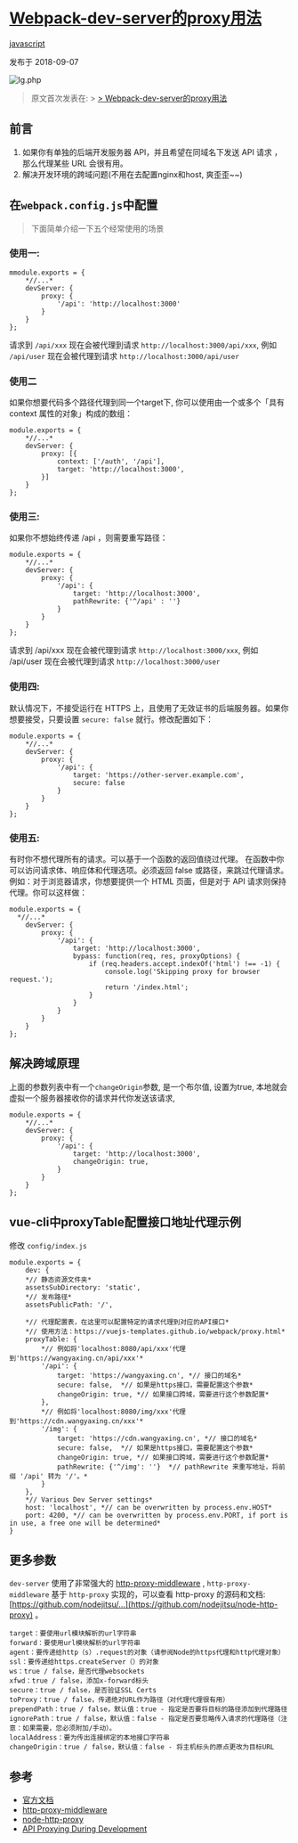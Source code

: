 
#   [Webpack-dev-server的proxy用法](https://segmentfault.com/a/1190000016314976)

[javascript](https://segmentfault.com/t/javascript)

 发布于 2018-09-07

![lg.php](../_resources/b4491705564909da7f9eaf749dbbfbb1.gif)

> 原文首次发表在: > [> Webpack-dev-server的proxy用法](https://github.com/funnycoderstar/blog/issues/42)

## 前言

1. 如果你有单独的后端开发服务器 API，并且希望在同域名下发送 API 请求 ，那么代理某些 URL 会很有用。
2. 解决开发环境的跨域问题(不用在去配置nginx和host, 爽歪歪~~)

## 在`webpack.config.js`中配置

> 下面简单介绍一下五个经常使用的场景

### 使用一:

	mmodule.exports = {
	    *//...*
	    devServer: {
	        proxy: {
	            '/api': 'http://localhost:3000'
	        }
	    }
	};

请求到 `/api/xxx` 现在会被代理到请求 `http://localhost:3000/api/xxx`, 例如 `/api/user` 现在会被代理到请求 `http://localhost:3000/api/user`

### 使用二

如果你想要代码多个路径代理到同一个target下, 你可以使用由一个或多个「具有 context 属性的对象」构成的数组：

	module.exports = {
	    *//...*
	    devServer: {
	        proxy: [{
	            context: ['/auth', '/api'],
	            target: 'http://localhost:3000',
	        }]
	    }
	};

### 使用三:

如果你不想始终传递 /api ，则需要重写路径：

	module.exports = {
	    *//...*
	    devServer: {
	        proxy: {
	            '/api': {
	                target: 'http://localhost:3000',
	                pathRewrite: {'^/api' : ''}
	            }
	        }
	    }
	};

请求到 /api/xxx 现在会被代理到请求 `http://localhost:3000/xxx`, 例如 /api/user 现在会被代理到请求 `http://localhost:3000/user`

### 使用四:

默认情况下，不接受运行在 HTTPS 上，且使用了无效证书的后端服务器。如果你想要接受，只要设置 `secure: false` 就行。修改配置如下：

	module.exports = {
	    *//...*
	    devServer: {
	        proxy: {
	            '/api': {
	                target: 'https://other-server.example.com',
	                secure: false
	            }
	        }
	    }
	};

### 使用五:

有时你不想代理所有的请求。可以基于一个函数的返回值绕过代理。
在函数中你可以访问请求体、响应体和代理选项。必须返回 false 或路径，来跳过代理请求。
例如：对于浏览器请求，你想要提供一个 HTML 页面，但是对于 API 请求则保持代理。你可以这样做：

	module.exports = {
	  *//...*
	    devServer: {
	        proxy: {
	            '/api': {
	                target: 'http://localhost:3000',
	                bypass: function(req, res, proxyOptions) {
	                    if (req.headers.accept.indexOf('html') !== -1) {
	                        console.log('Skipping proxy for browser request.');
	                        return '/index.html';
	                    }
	                }
	            }
	        }
	    }
	};

## 解决跨域原理

上面的参数列表中有一个`changeOrigin`参数, 是一个布尔值, 设置为true, 本地就会虚拟一个服务器接收你的请求并代你发送该请求,

	module.exports = {
	    *//...*
	    devServer: {
	        proxy: {
	            '/api': {
	                target: 'http://localhost:3000',
	                changeOrigin: true,
	            }
	        }
	    }
	};

## vue-cli中proxyTable配置接口地址代理示例

修改 `config/index.js`

	module.exports = {
	    dev: {
	    *// 静态资源文件夹*
	    assetsSubDirectory: 'static',
	    *// 发布路径*
	    assetsPublicPath: '/',

	    *// 代理配置表，在这里可以配置特定的请求代理到对应的API接口*
	    *// 使用方法：https://vuejs-templates.github.io/webpack/proxy.html*
	    proxyTable: {
	        *// 例如将'localhost:8080/api/xxx'代理到'https://wangyaxing.cn/api/xxx'*
	        '/api': {
	            target: 'https://wangyaxing.cn', *// 接口的域名*
	            secure: false,  *// 如果是https接口，需要配置这个参数*
	            changeOrigin: true, *// 如果接口跨域，需要进行这个参数配置*
	        },
	        *// 例如将'localhost:8080/img/xxx'代理到'https://cdn.wangyaxing.cn/xxx'*
	        '/img': {
	            target: 'https://cdn.wangyaxing.cn', *// 接口的域名*
	            secure: false,  *// 如果是https接口，需要配置这个参数*
	            changeOrigin: true, *// 如果接口跨域，需要进行这个参数配置*
	            pathRewrite: {'^/img': ''}  *// pathRewrite 来重写地址，将前缀 '/api' 转为 '/'。*
	        }
	    },
	    *// Various Dev Server settings*
	    host: 'localhost', *// can be overwritten by process.env.HOST*
	    port: 4200, *// can be overwritten by process.env.PORT, if port is in use, a free one will be determined*
	}

## 更多参数

`dev-server` 使用了非常强大的 [http-proxy-middleware](https://github.com/chimurai/http-proxy-middleware) , `http-proxy-middleware` 基于 `http-proxy` 实现的，可以查看 http-proxy 的源码和文档:[https://github.com/nodejitsu/...](https://github.com/nodejitsu/node-http-proxy) 。

	target：要使用url模块解析的url字符串
	forward：要使用url模块解析的url字符串
	agent：要传递给http（s）.request的对象（请参阅Node的https代理和http代理对象）
	ssl：要传递给https.createServer（）的对象
	ws：true / false，是否代理websockets
	xfwd：true / false，添加x-forward标头
	secure：true / false，是否验证SSL Certs
	toProxy：true / false，传递绝对URL作为路径（对代理代理很有用）
	prependPath：true / false，默认值：true - 指定是否要将目标的路径添加到代理路径
	ignorePath：true / false，默认值：false - 指定是否要忽略传入请求的代理路径（注意：如果需要，您必须附加/手动）。
	localAddress：要为传出连接绑定的本地接口字符串
	changeOrigin：true / false，默认值：false - 将主机标头的原点更改为目标URL

## 参考

- [官方文档](https://webpack.docschina.org/configuration/dev-server/#devserver-proxy)
- [http-proxy-middleware](https://github.com/chimurai/http-proxy-middleware)
- [node-http-proxy](https://github.com/nodejitsu/node-http-proxy)
- [API Proxying During Development](https://vuejs-templates.github.io/webpack/proxy.html)

